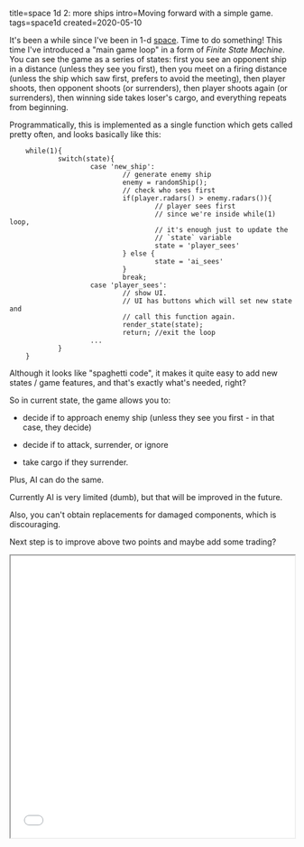 title=space 1d 2: more ships
intro=Moving forward with a simple game.
tags=space1d
created=2020-05-10

It's been a while since I've been in 1-d [space][]. Time to do something!
This time I've introduced a "main game loop" in a form of _Finite State Machine_.
You can see the game as a series of states: first you see an opponent ship in a distance (unless they see you first),
then you meet on a firing distance (unless the ship which saw first, prefers to avoid the meeting),
then player shoots,
then opponent shoots (or surrenders),
then player shoots again (or surrenders),
then winning side takes loser's cargo,
and everything repeats from beginning.

Programmatically, this is implemented as a single function which gets called pretty often, and looks basically like this:

        while(1){
                switch(state){
                        case 'new_ship':
                                // generate enemy ship
                                enemy = randomShip();
                                // check who sees first
                                if(player.radars() > enemy.radars()){
                                        // player sees first
                                        // since we're inside while(1) loop,
                                        // it's enough just to update the
                                        // `state` variable
                                        state = 'player_sees'
                                } else {
                                        state = 'ai_sees'
                                }
                                break;
                        case 'player_sees':
                                // show UI.
                                // UI has buttons which will set new state and
                                // call this function again.
                                render_state(state);
                                return; //exit the loop
                        ...
                }
        }

Although it looks like "spaghetti code", it makes it quite easy to add new states / game features, and that's exactly what's needed, right?

So in current state, the game allows you to:

* decide if to approach enemy ship (unless they see you first - in that case, they decide)

* decide if to attack, surrender, or ignore

* take cargo if they surrender.

Plus, AI can do the same.

Currently AI is very limited (dumb), but that will be improved in the future.

Also, you can't obtain replacements for damaged components, which is discouraging.

Next step is to improve above two points and maybe add some trading?

[space]: space-1d-1-combat.html

<div>
<style>
iframe {width: 100%; height: 500px; background: white}
</style>
<iframe src="space-1d-2-more-ships.htm">
</div>

